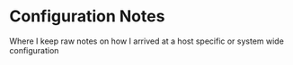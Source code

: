 # Configuration Notes

Where I keep raw notes on how I arrived at a host specific or system wide configuration